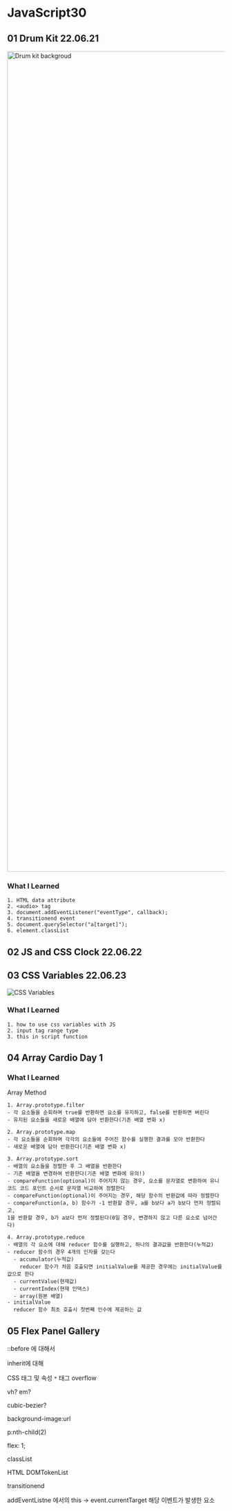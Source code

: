 # JavaScript30

## 01 Drum Kit 22.06.21

<img width="1894" alt="Drum kit backgroud" src="https://user-images.githubusercontent.com/97525377/174822161-a0b70c4d-8b48-4420-9464-26a9c2396422.png">

### What I Learned

```
1. HTML data attribute
2. <audio> tag
3. document.addEventListener("eventType", callback);
4. transitionend event
5. document.querySelector("a[target]");
6. element.classList
```

## 02 JS and CSS Clock 22.06.22

## 03 CSS Variables 22.06.23

![CSS Variables](https://user-images.githubusercontent.com/97525377/175243447-7dda0f1f-cfb5-4590-a045-2c45bbb36fa2.gif)

### What I Learned

```
1. how to use css variables with JS
2. input tag range type
3. this in script function
```

## 04 Array Cardio Day 1

### What I Learned

Array Method

```
1. Array.prototype.filter
- 각 요소들을 순회하며 true를 반환하면 요소를 유지하고, false를 반환하면 버린다
- 유지된 요소들을 새로운 배열에 담아 반환한다(기존 배열 변화 x)

2. Array.prototype.map
- 각 요소들을 순회하며 각각의 요소들에 주어진 함수를 실행한 결과를 모아 반환한다
- 새로운 배열에 담아 반환한다(기존 배열 변화 x)

3. Array.prototype.sort
- 배열의 요소들을 정렬한 후 그 배열을 반환한다
- 기존 배열을 변경하여 반환한다(기존 배열 변화에 유의!)
- compareFunction(optional)이 주어지지 않는 경우, 요소를 문자열로 변환하여 유니 코드 코드 포인트 순서로 문자열 비교하여 정렬한다
- compareFunction(optional)이 주어지는 경우, 해당 함수의 반환값에 따라 정렬한다
- compareFunction(a, b) 함수가 -1 반환할 경우, a를 b보다 a가 b보다 먼저 정렬되고,
1을 반환할 경우, b가 a보다 먼저 정렬된다(0일 경우, 변경하지 않고 다른 요소로 넘어간다)

4. Array.prototype.reduce
- 배열의 각 요소에 대해 reducer 함수를 실행하고, 하나의 결과값을 반환한다(누적값)
- reducer 함수의 경우 4개의 인자를 갖는다
  - accumulator(누적값)
    reducer 함수가 처음 호출되면 initialValue를 제공한 경우에는 initialValue를 값으로 한다
  - currentValue(현재값)
  - currentIndex(현재 인덱스)
  - array(원본 배열)
- initialValue
  reducer 함수 최초 호출시 첫번째 인수에 제공하는 값
```

## 05 Flex Panel Gallery

::before 에 대해서

inherit에 대해

CSS 태그 및 속성
`*` 태그
overflow

vh? em?

cubic-bezier?

background-image:url

p:nth-child(2)

flex: 1;

classList

HTML DOMTokenList

transitionend

addEventListne 에서의 this -> event.currentTarget 해당 이벤트가 발생한 요소
